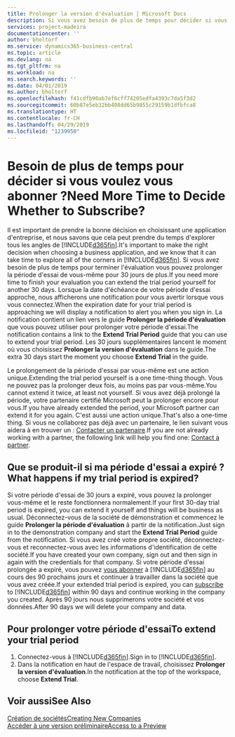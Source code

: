 ```yaml
---
title: Prolonger la version d'évaluation | Microsoft Docs
description: Si vous avez besoin de plus de temps pour décider si vous voulez vous abonner, vous pouvez prolonger votre version d'évaluation.
services: project-madeira
documentationcenter: ''
author: bholtorf
ms.service: dynamics365-business-central
ms.topic: article
ms.devlang: na
ms.tgt_pltfrm: na
ms.workload: na
ms.search.keywords: ''
ms.date: 04/01/2019
ms.author: bholtorf
ms.openlocfilehash: f41cdfb90ab7ef6cff74205edfa4393c7da5f3d2
ms.sourcegitcommit: 60b87e5eb32bb408dd65b9855c29159b1dfbfca8
ms.translationtype: HT
ms.contentlocale: fr-CH
ms.lasthandoff: 04/29/2019
ms.locfileid: "1239950"
---
```

# <a name="need-more-time-to-decide-whether-to-subscribe"></a><span data-ttu-id="f7a61-103">Besoin de plus de temps pour décider si vous voulez vous abonner ?</span><span class="sxs-lookup"><span data-stu-id="f7a61-103">Need More Time to Decide Whether to Subscribe?</span></span>
<span data-ttu-id="f7a61-104">Il est important de prendre la bonne décision en choisissant une application d'entreprise, et nous savons que cela peut prendre du temps d'explorer tous les angles de [!INCLUDE[d365fin](includes/d365fin_md.md)].</span><span class="sxs-lookup"><span data-stu-id="f7a61-104">It's important to make the right decision when choosing a business application, and we know that it can take time to explore all of the corners in [!INCLUDE[d365fin](includes/d365fin_md.md)].</span></span> <span data-ttu-id="f7a61-105">Si vous avez besoin de plus de temps pour terminer l'évaluation vous pouvez prolonger la période d'essai de vous-même pour 30 jours de plus.</span><span class="sxs-lookup"><span data-stu-id="f7a61-105">If you need more time to finish your evaluation you can extend the trial period yourself for another 30 days.</span></span> <span data-ttu-id="f7a61-106">Lorsque la date d'échéance de votre période d'essai approche, nous afficherons une notification pour vous avertir lorsque vous vous connectez.</span><span class="sxs-lookup"><span data-stu-id="f7a61-106">When the expiration date for your trial period is approaching we will display a notification to alert you when you sign in.</span></span> <span data-ttu-id="f7a61-107">La notification contient un lien vers le guide **Prolonger la période d'évaluation** que vous pouvez utiliser pour prolonger votre période d'essai.</span><span class="sxs-lookup"><span data-stu-id="f7a61-107">The notification contains a link to the **Extend Trial Period** guide that you can use to extend your trial period.</span></span> <span data-ttu-id="f7a61-108">Les 30 jours supplémentaires lancent le moment où vous choisissez **Prolonger la version d'évaluation** dans le guide.</span><span class="sxs-lookup"><span data-stu-id="f7a61-108">The extra 30 days start the moment you choose **Extend Trial** in the guide.</span></span>

<span data-ttu-id="f7a61-109">Le prolongement de la période d'essai par vous-même est une action unique.</span><span class="sxs-lookup"><span data-stu-id="f7a61-109">Extending the trial period yourself is a one time-thing though.</span></span> <span data-ttu-id="f7a61-110">Vous ne pouvez pas la prolonger deux fois, au moins pas par vous-même.</span><span class="sxs-lookup"><span data-stu-id="f7a61-110">You cannot extend it twice, at least not yourself.</span></span> <span data-ttu-id="f7a61-111">Si vous avez déjà prolongé la période, votre partenaire certifié Microsoft peut la prolonger encore pour vous.</span><span class="sxs-lookup"><span data-stu-id="f7a61-111">If you have already extended the period, your Microsoft partner can extend it for you again.</span></span> <span data-ttu-id="f7a61-112">C'est aussi une action unique.</span><span class="sxs-lookup"><span data-stu-id="f7a61-112">That's also a one-time thing.</span></span> <span data-ttu-id="f7a61-113">Si vous ne collaborez pas déjà avec un partenaire, le lien suivant vous aidera à en trouver un : [Contacter un partenaire](https://go.microsoft.com/fwlink/?linkid=2038439).</span><span class="sxs-lookup"><span data-stu-id="f7a61-113">If you are not already working with a partner, the following link will help you find one: [Contact a partner](https://go.microsoft.com/fwlink/?linkid=2038439).</span></span>

## <a name="what-happens-if-my-trial-period-is-expired"></a><span data-ttu-id="f7a61-114">Que se produit-il si ma période d'essai a expiré ?</span><span class="sxs-lookup"><span data-stu-id="f7a61-114">What happens if my trial period is expired?</span></span>
<span data-ttu-id="f7a61-115">Si votre période d'essai de 30 jours a expiré, vous pouvez la prolonger vous-même et le reste fonctionnera normalement.</span><span class="sxs-lookup"><span data-stu-id="f7a61-115">If your first 30-day trial period is expired, you can extend it yourself and things will be business as usual.</span></span> <span data-ttu-id="f7a61-116">Déconnectez-vous de la société de démonstration et commencez le guide **Prolonger la période d'évaluation** à partir de la notification.</span><span class="sxs-lookup"><span data-stu-id="f7a61-116">Just sign in to the demonstration company and start the **Extend Trial Period** guide from the notification.</span></span> <span data-ttu-id="f7a61-117">Si vous avez créé votre propre société, déconnectez-vous et reconnectez-vous avec les informations d'identification de cette société.</span><span class="sxs-lookup"><span data-stu-id="f7a61-117">If you have created your own company, sign out and then sign in again with the credentials for that company.</span></span> <span data-ttu-id="f7a61-118">Si votre période d'essai prolongée a expiré, vous pouvez [vous abonner](https://go.microsoft.com/fwlink/?linkid=828659) à [!INCLUDE[d365fin](includes/d365fin_md.md)] au cours des 90 prochains jours et continuer à travailler dans la société que vous avez créée.</span><span class="sxs-lookup"><span data-stu-id="f7a61-118">If your extended trial period is expired, you can [subscribe](https://go.microsoft.com/fwlink/?linkid=828659) to [!INCLUDE[d365fin](includes/d365fin_md.md)] within 90 days and continue working in the company you created.</span></span> <span data-ttu-id="f7a61-119">Après 90 jours nous supprimerons votre société et vos données.</span><span class="sxs-lookup"><span data-stu-id="f7a61-119">After 90 days we will delete your company and data.</span></span> 

## <a name="to-extend-your-trial-period"></a><span data-ttu-id="f7a61-120">Pour prolonger votre période d'essai</span><span class="sxs-lookup"><span data-stu-id="f7a61-120">To extend your trial period</span></span>
1. <span data-ttu-id="f7a61-121">Connectez-vous à [!INCLUDE[d365fin](includes/d365fin_md.md)].</span><span class="sxs-lookup"><span data-stu-id="f7a61-121">Sign in to [!INCLUDE[d365fin](includes/d365fin_md.md)].</span></span>
2. <span data-ttu-id="f7a61-122">Dans la notification en haut de l'espace de travail, choisissez **Prolonger la version d'évaluation**.</span><span class="sxs-lookup"><span data-stu-id="f7a61-122">In the notification at the top of the workspace, choose **Extend Trial**.</span></span>

## <a name="see-also"></a><span data-ttu-id="f7a61-123">Voir aussi</span><span class="sxs-lookup"><span data-stu-id="f7a61-123">See Also</span></span>
[<span data-ttu-id="f7a61-124">Création de sociétés</span><span class="sxs-lookup"><span data-stu-id="f7a61-124">Creating New Companies</span></span>](about-new-company.md)  
[<span data-ttu-id="f7a61-125">Accéder à une version préliminaire</span><span class="sxs-lookup"><span data-stu-id="f7a61-125">Access to a Preview</span></span>](across-preview.md)  
